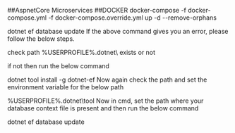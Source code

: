 ##AspnetCore Microservices
##DOCKER
docker-compose -f docker-compose.yml -f docker-compose.override.yml up -d --remove-orphans


dotnet ef database update
If the above command gives you an error, please follow the below steps.

check path %USERPROFILE%.dotnet\ exists or not

if not then run the below command

dotnet tool install -g dotnet-ef
Now again check the path and set the environment variable for the below path

%USERPROFILE%\.dotnet\tool
Now in cmd, set the path where your database context file is present and then run the below command

dotnet ef database update